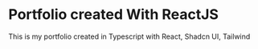 # Portfolio created With ReactJS
This is my portfolio created in Typescript with React, Shadcn UI, Tailwind